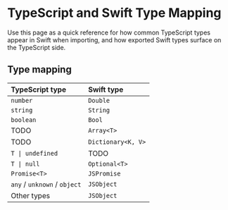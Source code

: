 # TypeScript and Swift Type Mapping

Use this page as a quick reference for how common TypeScript types appear in Swift when importing, and how exported Swift types surface on the TypeScript side.

## Type mapping

| TypeScript type | Swift type |
|:--|:--|
| `number` | `Double` |
| `string` | `String` |
| `boolean` | `Bool` |
| TODO | `Array<T>` |
| TODO | `Dictionary<K, V>` |
| `T \| undefined` | TODO |
| `T \| null` | `Optional<T>` |
| `Promise<T>` | `JSPromise` |
| `any` / `unknown` / `object` | `JSObject` |
| Other types | `JSObject` |
